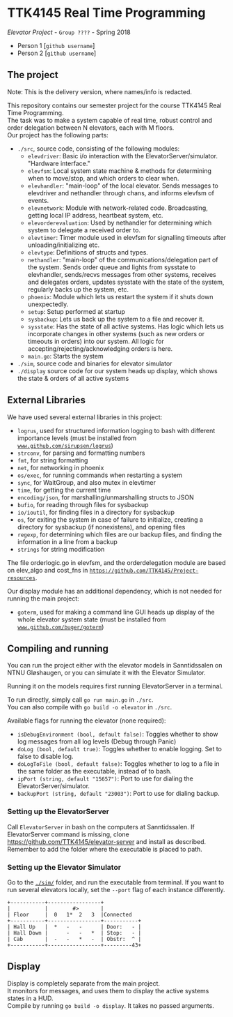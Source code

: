 # TTK4145 Real Time Programming
_Elevator Project_  - `Group ????` - Spring 2018  
- Person 1 [`github username`]
- Person 2 [`github username`]

## The project

Note: This is the delivery version, where names/info is redacted.

This repository contains our semester project for the course TTK4145 Real Time Programming.  
The task was to make a system capable of real time, robust control and order delegation between N elevators, each with M floors.  
Our project has the following parts:  
* `./src`, source code, consisting of the following modules:  
    * `elevdriver`: Basic i/o interaction with the ElevatorServer/simulator. "Hardware interface."  
    * `elevfsm`: Local system state machine & methods for determining when to move/stop, and which orders to clear when.  
    * `elevhandler`: "main-loop" of the local elevator. Sends messages to elevdriver and nethandler through chans, and informs elevfsm of events.  
    * `elevnetwork`: Module with network-related code. Broadcasting, getting local IP address, heartbeat system, etc.  
    * `elevorderevaluation`: Used by nethandler for determining which system to delegate a received order to.  
    * `elevtimer`: Timer module used in elevfsm for signalling timeouts after unloading/initializing etc.  
    * `elevtype`: Definitions of structs and types.  
    * `nethandler`: "main-loop" of the communications/delegation part of the system. Sends order queue and lights from sysstate to elevhandler,  sends/recvs messages from other systems, receives and delegates orders, updates sysstate with the state of the system, regularly backs up the system, etc.  
    * `phoenix`: Module which lets us restart the system if it shuts down unexpectedly.  
    * `setup`: Setup performed at startup  
    * `sysbackup`: Lets us back up the system to a file and recover it.  
    * `sysstate`: Has the state of all active systems. Has logic which lets us incorporate changes in other systems (such as new orders or timeouts in orders) into our system. All logic for accepting/rejecting/acknowledging orders is here.  
    * `main.go`: Starts the system  
* `./sim`, source code and binaries for elevator simulator  
* `./display` source code for our system heads up display, which shows the state & orders of all active systems  



## External Libraries

We have used several external libraries in this project:  
* `logrus`, used for structured information logging to bash with different importance levels  (must be installed from [`www.github.com/sirupsen/logrus`](www.github.com/sirupsen/logrus))
* `strconv`, for parsing and formatting numbers  
* `fmt`, for string formatting  
* `net`, for networking in phoenix  
* `os/exec`, for running commands when restarting a system  
* `sync`, for WaitGroup, and also mutex in elevtimer  
* `time`, for getting the current time  
* `encoding/json`, for marshalling/unmarshalling structs to JSON  
* `bufio`, for reading through files for sysbackup  
* `io/ioutil`, for finding files in a directory for sysbackup  
* `os`, for exiting the system in case of failure to initialize, creating a directory for sysbackup (if nonexistens), and opening files  
* `regexp`, for determining which files are our backup files, and finding the information in a line from a backup  
* `strings` for string modification  

The file orderlogic.go in elevfsm, and the orderdelegation module are based on elev_algo and cost_fns in [`https://github.com/TTK4145/Project-resources`](https://github.com/TTK4145/Project-resources).

Our display module has an additional dependency, which is not needed for running the main project:  
* `goterm`, used for making a command line GUI heads up display of the whole elevator system state (must be installed from [`www.github.com/buger/goterm`](www.github.com/buger/goterm))


## Compiling and running

You can run the project either with the elevator models in Sanntidssalen on NTNU Gløshaugen, or you can simulate it with the Elevator Simulator.

Running it on the models requires first running ElevatorServer in a terminal.

To run directly, simply call `go run main.go` in `./src`.  
You can also compile with `go build -o elevator` in `./src`.

Available flags for running the elevator (none required):  
* `isDebugEnvironment (bool, default false)`: Toggles whether to show log messages from all log levels (Debug through Panic)
* `doLog (bool, default true)`: Toggles whether to enable logging. Set to false to disable log.  
* `doLogToFile (bool, default false)`: Toggles whether to log to a file in the same folder as the executable, instead of to bash.  
* `ipPort (string, default "15657")`: Port to use for dialing the ElevatorServer/simulator.  
* `backupPort (string, default "23003")`: Port to use for dialing backup.



### Setting up the ElevatorServer
Call `ElevatorServer` in bash on the computers at Sanntidssalen.
If ElevatorServer command is missing, clone https://github.com/TTK4145/elevator-server and install as described.
Remember to add the folder where the executable is placed to path.

### Setting up the Elevator Simulator
Go to the [`./sim/`](./sim) folder, and run the executable from terminal.
If you want to run several elevators locally, set the `--port` flag of each instance differently.


```
+-----------+-----------------+
|           |        #>       |
| Floor     |  0   1*  2   3  |Connected
+-----------+-----------------+-----------+
| Hall Up   |  *   -   -      | Door:   - |
| Hall Down |      -   -   *  | Stop:   - |
| Cab       |  -   -   *   -  | Obstr:  ^ |
+-----------+-----------------+---------43+
```


## Display

Display is completely separate from the main project.  
It monitors for messages, and uses them to display the active systems states in a HUD.  
Compile by running `go build -o display`.
It takes no passed arguments.
